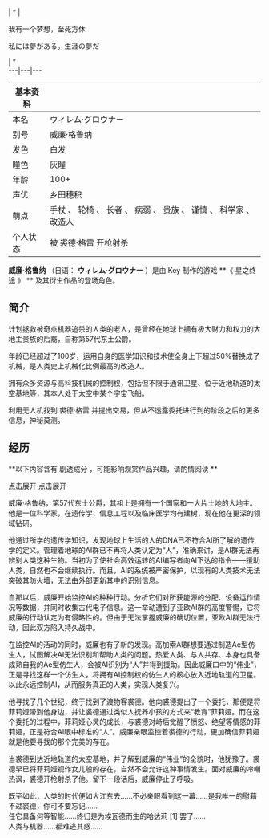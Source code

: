 |  “  | 

我有一个梦想，至死方休

私には夢がある。生涯の夢だ

|  ”  
---|---|---  
  
|  **基本资料**  ||
|---|---|
|本名  |  ウィレム·グロウナー   |
|别号  |  威廉·格鲁纳   |
|发色  |  白发   |
|瞳色  |  灰瞳   |
|年龄  |  100+   |
|声优  |  乡田穗积   |
|萌点  |  手杖  、  轮椅  、  长者  、  病弱  、  贵族  、  谨慎  、  科学家  、  改造人   |
|个人状态  |  被  裘德·格雷  开枪射杀   |
  
**威廉·格鲁纳** （日语：  **ウィレム·グロウナー** ）是由  Key  制作的游戏 **《 星之终途  》 ** 及其衍生作品的登场角色。

##  简介

计划拯救被奇点机器追杀的人类的老人，是曾经在地球上拥有极大财力和权力的大地主贵族的后裔，自称第57代东土公爵。

年龄已经超过了100岁，运用自身的医学知识和技术使全身上下超过50%替换成了机械，是人类史上机械化比例最高的改造人。

拥有众多资源与高科技机械的控制权，包括但不限于通讯卫星、位于近地轨道的太空基地等，其本人处于太空中某个宇宙飞船。

利用无人机找到  裘德·格雷  并提出交易，但从不透露委托进行到的阶段之后的更多信息，神秘莫测。

##  经历

**以下内容含有 剧透成分  ，可能影响观赏作品兴趣，请酌情阅读 **

点击展开  点击展开

威廉·格鲁纳，第57代东土公爵，其祖上是拥有一个国家和一大片土地的大地主。他是一位科学家，在遗传学、信息工程以及临床医学均有建树，现在他在更深的领域钻研。

他通过所学的遗传学知识，发现地球上生活的人的DNA已不符合AI所了解的遗传学的定义。管理着地球的AI群已不再将人类认定为“人”，准确来讲，是AI群无法再辨别人类这种生物。当初为了使社会高效运转的AI编写者向AI下达的指令——援助人类，自然也不会继续执行。而且，AI的系统被严密保护，以现有的人类技术无法突破其防火墙，无法由外部更新其中的识别信息。

自那以后，威廉开始监控AI的种种行动。分析它们对所获能源的分配、设备运作情况等数据，并同时收集古代电子信息。这一举动遭到了亚欧AI群的高度警惕，它将威廉的行动认定为有侵略性的。但由于无法掌握威廉的确切位置，亚欧AI群无法行动，因此双方陷入持久战中。

在监控AI的活动的同时，威廉也有了新的发现。高加索AI群想要通过制造Ae型仿生人，试图解决AI无法识别和帮助人类的问题。热爱人类、与人共存、本身也具备成熟自我的Ae型仿生人，会被AI识别为“人”并得到援助。因此威廉口中的“伟业”，正是寻找这样一个仿生人，将拥有AI控制权的仿生人的核心放入近地轨道的卫星。以此永远控制AI，从而服务真正的人类，实现人类复兴。

他寻找了几个世纪，终于找到了渡物客裘德。他向裘德提出了一个委托，那便是将菲莉娅带到他身边，并让裘德通过类似人抚养小孩的方式来“教育”菲莉娅。而在这个委托的过程中，菲莉娅心灵的成长，与裘德对峙后觉醒了愤怒、绝望等情感的菲莉娅，正是符合AI眼中标准的“人”。威廉亲眼监控着裘德的行动，更加确信菲莉娅就是他要寻找的那个完美的存在。

当裘德到达近地轨道的太空基地，并了解到威廉的“伟业”的全貌时，他犹豫了。裘德早已将菲莉娅视作女儿般的存在，自然不会允许这种事情发生。面对威廉的冷嘲热讽，裘德开枪射杀了他。留下一段话后，威廉停止了呼吸。

既至如此，人类的时代便如大江东去……不必亲眼看到这一幕……是我唯一的慰藉  
不过裘德，你可不要忘记……  
任它具备何等智能……终归是为埃瓦德而生的哈达莉  [1]  罢了……  
人类与机器……都难逃其惑……